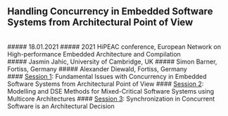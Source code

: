 ## Handling Concurrency in Embedded Software Systems from Architectural Point of View
<br/>
##### 18.01.2021
##### 2021 HiPEAC conference, European Network on High-performance Embedded Architecture and Compilation
<br/>
##### Jasmin Jahic, University of Cambridge, UK
##### Simon Barner, Fortiss, Germany
##### Alexander Diewald, Fortiss, Germany
<br/>
#### <a href="doc/tutorial/hipeac2021/HiPEAC2021-part1.pdf">Session 1</a>: Fundamental Issues with Concurrency in Embedded Software Systems from Architectural Point of View
#### <a href="doc/tutorial/hipeac2021/HiPEAC2021-part2.pdf">Session 2</a>: Modelling and DSE Methods for Mixed-Critical Software Systems using Multicore Architectures
#### <a href="doc/tutorial/hipeac2021/HiPEAC2021-part3.pdf">Session 3</a>: Synchronization in Concurrent Software is an Architectural Decision
